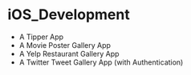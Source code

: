 # iOS_Development

- A Tipper App
- A Movie Poster Gallery App
- A Yelp Restaurant Gallery App
- A Twitter Tweet Gallery App (with Authentication)
